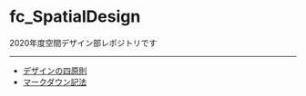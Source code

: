 # fc_SpatialDesign

2020年度空間デザイン部レポジトリです
***

* [デザインの四原則]()
* [マークダウン記法](https://github.com/furuhashilab/fc_SpatialDesign/issues/1#issuecomment-748878449)
